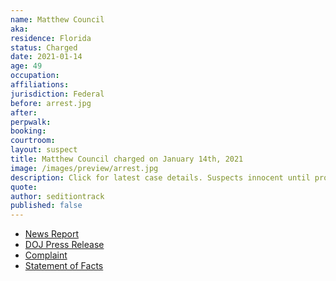 ```yaml
---
name: Matthew Council
aka:
residence: Florida
status: Charged
date: 2021-01-14
age: 49
occupation:
affiliations:
jurisdiction: Federal
before: arrest.jpg
after:
perpwalk:
booking:
courtroom:
layout: suspect
title: Matthew Council charged on January 14th, 2021
image: /images/preview/arrest.jpg
description: Click for latest case details. Suspects innocent until proven guilty.
quote:
author: seditiontrack
published: false
---
```


- [News Report](http://www.innercitypress.com/ddc1insurrectionbluescouncili012121.html)
- [DOJ Press Release](https://www.justice.gov/opa/pr/thirteen-charged-federal-court-following-riot-united-states-capitol)
- [Complaint](https://www.justice.gov/opa/press-release/file/1351706/download)
- [Statement of Facts](https://www.justice.gov/opa/press-release/file/1351711/download)
